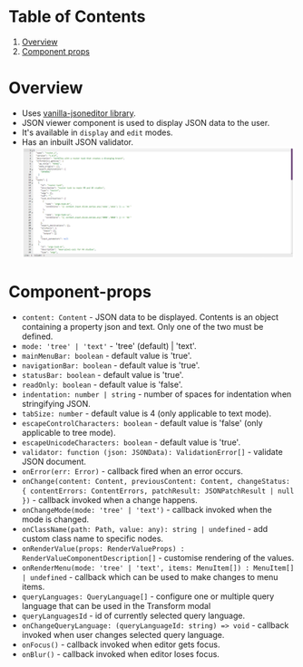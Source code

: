<!--
  ~ Copyright 2022 Guy’s and St Thomas’ NHS Foundation Trust
  ~
  ~ Licensed under the Apache License, Version 2.0 (the "License");
  ~ you may not use this file except in compliance with the License.
  ~ You may obtain a copy of the License at
  ~
  ~ http://www.apache.org/licenses/LICENSE-2.0
  ~
  ~ Unless required by applicable law or agreed to in writing, software
  ~ distributed under the License is distributed on an "AS IS" BASIS,
  ~ WITHOUT WARRANTIES OR CONDITIONS OF ANY KIND, either express or implied.
  ~ See the License for the specific language governing permissions and
  ~ limitations under the License.
-->

# Table of Contents
1. [Overview](#overview)
2. [Component props](#component-props)

# Overview
- Uses [vanilla-jsoneditor library](https://openbase.com/js/vanilla-jsoneditor/documentation).
- JSON viewer component is used to display JSON data to the user.
- It's available in `display` and `edit` modes.
- Has an inbuilt JSON validator.
&nbsp;
![image](../static/JSON-viewer.png)

# Component-props
- `content: Content` - JSON data to be displayed. Contents is an object containing a property json and text. Only one of the two must be defined.
- `mode: 'tree' | 'text'` - 'tree' (default) | 'text'.
- `mainMenuBar: boolean` - default value is 'true'.
- `navigationBar: boolean` - default value is 'true'.
- `statusBar: boolean` - default value is 'true'.
- `readOnly: boolean` - default value is 'false'.
- `indentation: number | string` - number of spaces for indentation when stringifying JSON.
- `tabSize: number` - default value is 4 (only applicable to text mode).
- `escapeControlCharacters: boolean` - default value is 'false' (only applicable to tree mode).
- `escapeUnicodeCharacters: boolean` - default value is 'true'.
- `validator: function (json: JSONData): ValidationError[]` - validate JSON document.
- `onError(err: Error)` - callback fired when an error occurs.
- `onChange(content: Content, previousContent: Content, changeStatus: { contentErrors: ContentErrors, patchResult: JSONPatchResult | null })` - callback invoked when a change happens.
- `onChangeMode(mode: 'tree' | 'text')` - callback invoked when the mode is changed.
- `onClassName(path: Path, value: any): string | undefined` - add custom class name to specific nodes.
- `onRenderValue(props: RenderValueProps) : RenderValueComponentDescription[]` - customise rendering of the values.
- `onRenderMenu(mode: 'tree' | 'text', items: MenuItem[]) : MenuItem[] | undefined` - callback which can be used to make changes to menu items.
- `queryLanguages: QueryLanguage[]` - configure one or multiple query language that can be used in the Transform modal
- `queryLanguagesId` - id of currently selected query language.
- `onChangeQueryLanguage: (queryLanguageId: string) => void` - callback invoked when user changes selected query language.
- `onFocus()` - callback invoked when editor gets focus.
- `onBlur()` - callback invoked when editor loses focus.
